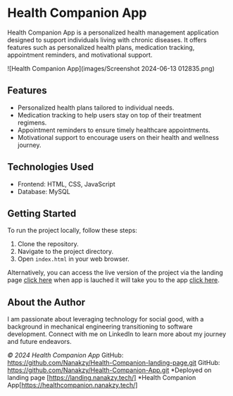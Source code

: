 # Health Companion App

Health Companion App is a personalized health management application designed to support individuals living with chronic diseases. It offers features such as personalized health plans, medication tracking, appointment reminders, and motivational support.

![Health Companion App](images/Screenshot 2024-06-13 012835.png)

## Features

- Personalized health plans tailored to individual needs.
- Medication tracking to help users stay on top of their treatment regimens.
- Appointment reminders to ensure timely healthcare appointments.
- Motivational support to encourage users on their health and wellness journey.

## Technologies Used

- Frontend: HTML, CSS, JavaScript
- Database: MySQL

## Getting Started

To run the project locally, follow these steps:

1. Clone the repository.
2. Navigate to the project directory.
3. Open `index.html` in your web browser.

Alternatively, you can access the live version of the project via the landing page [click here](https://nanakzy.github.io/Health-Companion-landing-page) when app is lauched it will take you to the app [click here](https://nanakzy.github.io/Health-Companion-App/).


## About the Author

I am passionate about leveraging technology for social good, with a background in mechanical engineering transitioning to software development. Connect with me on LinkedIn to learn more about my journey and future endeavors.


*© 2024 Health Companion App* 
GitHub: https://github.com/Nanakzy/Health-Companion-landing-page.git
GitHub: https://github.com/Nanakzy/Health-Companion-App.git
*Deployed on landing page [https://landing.nanakzy.tech/]
*Health Companion App[https://healthcompanion.nanakzy.tech/]
